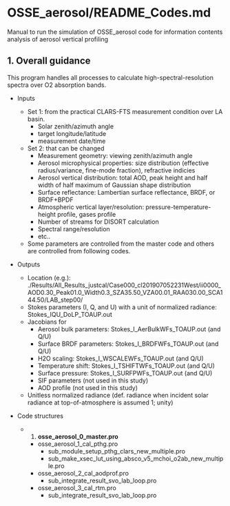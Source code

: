 # OSSE_aerosol/README_Codes.md

Manual to run the simulation of OSSE_aerosol code for information contents analysis of aerosol vertical profiling

## 1. Overall guidance  

This program handles all processes to calculate high-spectral-resolution spectra over O2 absorption bands. 
  - Inputs
    - Set 1: from the practical CLARS-FTS measurement condition over LA basin.  
      - Solar zenith/azimuth angle
      - target longitude/latitude
      - measurement date/time
    - Set 2: that can be changed  
      - Measurement geometry: viewing zenith/azimuth angle
      - Aerosol microphysical properties: size distribution (effective radius/variance, fine-mode fraction), refractive indicies
      - Aerosol vertical distribution: total AOD, peak height and half width of half maximum of Gaussian shape distribution
      - Surface reflectance: Lambertian surface reflectance, BRDF, or BRDF+BPDF
      - Atmospheric vertical layer/resolution: pressure-temperature-height profile, gases profile
      - Number of streams for DISORT calculation 
      - Spectral range/resolution
      - etc..  
    - Some parameters are controlled from the master code and others are controlled from following codes.
  - Outputs
    - Location (e.g.): ./Results/All_Results_justcal/Case000_cl201907052231West/ii0000_AOD0.30_Peak01.0_Width0.3_SZA35.50_VZA00.01_RAA030.00_SCA144.50/LAB_step00/
    - Stokes parameters (I, Q, and U) with a unit of normalized radiance: Stokes_IQU_DoLP_TOAUP.out
    - Jacobians for 
      - Aerosol bulk parameters: Stokes_I_AerBulkWFs_TOAUP.out (and Q/U)
      - Surface BRDF parameters: Stokes_I_BRDFWFs_TOAUP.out (and Q/U)
      - H2O scaling: Stokes_I_WSCALEWFs_TOAUP.out (and Q/U)
      - Temperature shift: Stokes_I_TSHIFTWFs_TOAUP.out (and Q/U)
      - Surface pressure: Stokes_I_SURFPWFs_TOAUP.out (and Q/U)
      - SIF parameters (not used in this study)
      - AOD profile (not used in this study)
    - Unitless normalized radiance (def. radiance when incident solar radiance at top-of-atmosphere is assumed 1; unity)
      
  - Code structures
    - 1) **osse_aerosol_0_master.pro**   
      - osse_aerosol_1_cal_pthg.pro
        - sub_module_setup_pthg_clars_new_multiple.pro
        - sub_make_xsec_lut_using_absco_v5_mchoi_o2ab_new_multiple.pro
      - osse_aerosol_2_cal_aodprof.pro
        - sub_integrate_result_svo_lab_loop.pro
      - osse_aerosol_3_cal_rtm.pro
        - sub_integrate_result_svo_lab_loop.pro   

  
